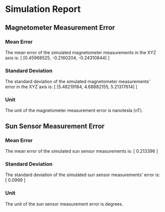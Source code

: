 # Simulation Report

## Magnetometer Measurement Error

### Mean Error
The mean error of the simulated magnetometer measurements in the XYZ axis is:
\[ [0.45968525, -0.2160204, -0.24310844] \]

### Standard Deviation
The standard deviation of the simulated magnetometer measurements' error in the XYZ axis is:
\[ [5.48219184, 4.68882155, 5.21317614] \]

### Unit
The unit of the magnetometer measurement error is nanotesla (nT).

## Sun Sensor Measurement Error

### Mean Error
The mean error of the simulated sun sensor measurements is:
\[ 0.213396 \]

### Standard Deviation
The standard deviation of the simulated sun sensor measurements' error is:
\[ 0.0999 \]

### Unit
The unit of the sun sensor measurement error is degrees.